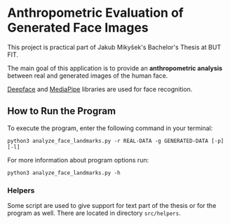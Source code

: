 # Anthropometric Evaluation of Generated Face Images
This project is practical part of Jakub Mikyšek's Bachelor's Thesis at BUT FIT.

The main goal of this application is to provide an __anthropometric analysis__ between real and generated images of the human face.

[Deepface](https://github.com/serengil/deepface) and [MediaPipe](https://github.com/google/mediapipe) libraries are used for face recognition.

## How to Run the Program

To execute the program, enter the following command in your terminal:

```
python3 analyze_face_landmarks.py -r REAL-DATA -g GENERATED-DATA [-p] [-l]
```

For more information about program options run:

```
python3 analyze_face_landmarks.py -h
```

### Helpers

Some script are used to give support for text part of the thesis or for the program as well. There are located in directory `src/helpers`.